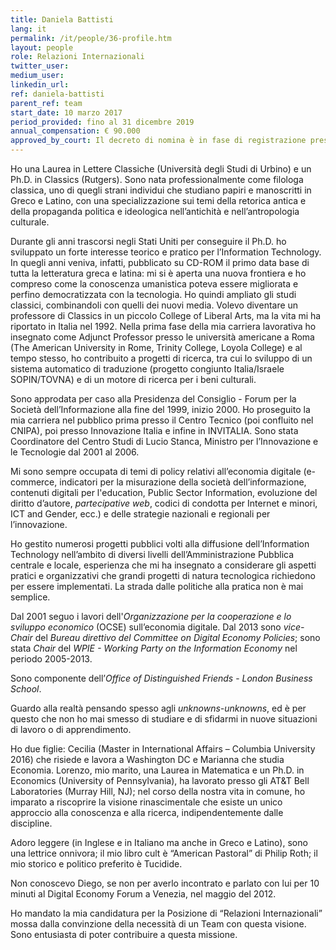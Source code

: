 ```yaml
---
title: Daniela Battisti
lang: it
permalink: /it/people/36-profile.htm
layout: people
role: Relazioni Internazionali
twitter_user:
medium_user:
linkedin_url:
ref: daniela-battisti
parent_ref: team
start_date: 10 marzo 2017
period_provided: fino al 31 dicembre 2019
annual_compensation: € 90.000
approved_by_court: Il decreto di nomina è in fase di registrazione presso la Corte dei Conti
---
```

Ho una Laurea in Lettere Classiche (Università degli Studi di Urbino) e un Ph.D. in Classics (Rutgers). Sono nata professionalmente come filologa classica, uno di quegli strani individui che studiano papiri e manoscritti in Greco e Latino, con una specializzazione sui temi della retorica antica e della propaganda politica e ideologica nell’antichità e  nell’antropologia culturale.

Durante gli anni trascorsi negli Stati Uniti per conseguire il Ph.D. ho  sviluppato un forte interesse teorico e pratico per l’Information Technology. In quegli anni veniva, infatti, pubblicato su CD-ROM il primo data base di tutta la letteratura greca e latina: mi si è aperta una nuova frontiera e  ho compreso come la conoscenza umanistica poteva essere migliorata e perfino democratizzata con la tecnologia. Ho quindi ampliato gli studi classici, combinandoli con quelli dei nuovi media. Volevo diventare un professore di Classics in un piccolo College of Liberal Arts, ma la vita mi ha riportato in Italia nel 1992.  Nella prima fase della mia carriera lavorativa ho insegnato come Adjunct Professor presso le università americane a Roma (The American University in Rome, Trinity College, Loyola College) e al tempo stesso, ho contribuito a progetti di ricerca, tra cui lo sviluppo di un sistema automatico di traduzione (progetto congiunto Italia/Israele SOPIN/TOVNA) e di un motore di ricerca per i beni culturali.

Sono approdata per caso alla Presidenza del Consiglio - Forum per la Società dell’Informazione alla fine del 1999, inizio 2000.  Ho proseguito la mia carriera nel pubblico prima presso il Centro Tecnico (poi confluito nel CNIPA), poi presso Innovazione Italia e infine in INVITALIA.  Sono stata Coordinatore del Centro Studi di Lucio Stanca,  Ministro per l’Innovazione e le Tecnologie dal 2001 al 2006.

Mi sono sempre occupata di temi di policy relativi all’economia digitale (e-commerce, indicatori per la misurazione della società dell’informazione, contenuti digitali per l'education, Public Sector Information, evoluzione del diritto d’autore, *partecipative web*, codici di condotta per Internet e minori, ICT and Gender, ecc.) e delle strategie nazionali e regionali per l’innovazione.

Ho gestito numerosi progetti pubblici volti alla diffusione dell’Information Technology nell’ambito di diversi livelli dell’Amministrazione Pubblica centrale e locale, esperienza che mi ha insegnato a considerare gli aspetti pratici e organizzativi che grandi progetti di natura tecnologica richiedono per essere implementati. La strada dalle politiche alla pratica non è mai semplice.

Dal 2001 seguo i lavori dell'*Organizzazione per la cooperazione e lo sviluppo economico* (OCSE) sull’economia digitale. Dal 2013 sono *vice-Chair* del *Bureau direttivo del Committee on Digital Economy Policies*; sono stata *Chair* del *WPIE - Working Party on the Information Economy* nel periodo 2005-2013.

Sono componente dell’*Office of Distinguished Friends* - *London Business School*.

Guardo alla realtà pensando spesso agli *unknowns-unknowns*, ed è per questo che non ho mai smesso di studiare e di sfidarmi in nuove situazioni di lavoro o di apprendimento.

Ho due figlie: Cecilia (Master in International Affairs – Columbia University 2016) che risiede e lavora a Washington DC e Marianna che studia Economia. Lorenzo, mio marito, una Laurea in Matematica e un Ph.D. in Economics (University of Pennsylvania), ha lavorato presso gli AT&T Bell Laboratories (Murray Hill, NJ); nel corso della nostra vita in comune, ho imparato a riscoprire la visione rinascimentale che esiste un unico approccio alla conoscenza e alla ricerca, indipendentemente dalle discipline.

Adoro leggere (in Inglese e in Italiano ma anche in Greco e Latino), sono una lettrice onnivora; il mio libro cult è “American Pastoral” di Philip Roth; il mio storico  e politico preferito è Tucidide.

Non conoscevo Diego, se non per averlo incontrato e parlato con lui per 10 minuti al Digital Economy Forum a Venezia, nel maggio del 2012.

Ho mandato la mia candidatura per la Posizione di “Relazioni Internazionali” mossa dalla convinzione della necessità di un Team con questa visione. Sono entusiasta di poter contribuire a questa missione.
